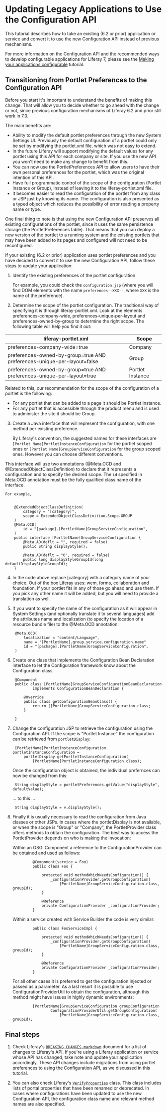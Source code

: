 # Updating Legacy Applications to Use the Configuration API [](id=updating-legacy-applications-to-use-the-configuration-api)

This tutorial describes how to take an existing (6.2 or prior) application or
service and convert it to use the new Configuration API instead of previous mechanisms.

For more information on the Configuration API and the recommended ways to
develop configurable applications for Liferay 7, please see the
[Making your applications configurable](/develop/tutorials/-/knowledge_base/7-0/making-your-applications-configurable)
tutorial.

## Transitioning from Portlet Preferences to the Configuration API [](id=transitioning-from-portlet-preferences-to-the-configuration-api)

Before you start it's important to understand the benefits of making this change. That will allow you to decide whether to go ahead with the change or not, since previous configuration mechanisms of Liferay 6.2 and prior still work in 7.0.

The main benefits are:

* Ability to modify the default portlet preferences through the new System Settings UI. Previously the default configuration of a portlet could only be set by modifying the portlet.xml file, which was not easy to extend.
* In the future Liferay will support modifying the default values for any portlet using this API for each company or site. If you use the new API you won't need to make any change to benefit from this.
* You can now use the PortletPreferences API to allow users to have their own personal preferences for the portlet, which was the original intention of this API.
* Have full programmatic control of the scope of the configuration (Portlet Instance or Group), instead of leaving it to the liferay-portlet.xml file.
* It becomes easier to read the configuration of the portlet from any class or JSP just by knowing its name. The configuration is also presented as a typed object which reduces the possibility of error reading a property name or type.

One final thing to note is that using the new Configuration API preserves all existing configurations of the portlet, since it uses the same persistence storage (the PortletPreferences table). That means that you can deploy a new version of the portlet to a running system and the existing portlets that may have been added to its pages and configured will not need to be reconfigured. 

If your existing (6.2 or prior) application uses portlet preferences and you have decided to convert it to use the new Configuration API, follow
these steps to update your application:

1. Identify the existing preferences of the portlet configuration. 

	For example, you could check the `configuration.jsp` (where you will find DOM elements with the name `preferences--XXX--`, where `XXX` is the name of the preference).

2. Determine the scope of the portlet configuration. The traditional way of specifying it is through liferay-portlet.xml. Look at the elements preferences-company-wide, preferences-unique-per-layout and preferences-owned-by-group to determine the right scope. The following table will help you find it out:


| liferay-portlet.xml                                                     | Scope            |
|-------------------------------------------------------------------------|------------------|
| preferences-company-wide=true                                           | Company          |
| preferences-owned-by-group=true AND preferences-unique-per-layout=false | Group            |
| preferences-owned-by-group=true AND preferences-unique-per-layout=true  | Portlet Instance |

Related to this, our recommendation for the scope of the configuration of a portlet is the following:

* For any portlet that can be added to a page it should be Portlet Instance. 
* For any portlet that is accessible through the product menu and is used to administer the site it should be Group.
      
3. Create a Java interface that will represent the configuration, with one method per existing preference.
   
   By Liferay's convention, the suggested names for these interfaces are `[Portlet Name]PortletInstanceConfiguration` for the portlet scoped ones or `[Portlet Name]GroupServiceConfiguration` for the group scoped ones. However you can choose different conventions. 
   
  This interface will use two annotations (@Meta.OCD and @ExtendedObjectClassDefinition) to declare that it represents a configuration and to specify the desired scope. The `id` specified in Meta.OCD annotation must be the fully qualified class name of the interface. 

    For example,

        
    	@ExtendedObjectClassDefinition(
			category = "[category]",
			scope = ExtendedObjectClassDefinition.Scope.GROUP
		)
		@Meta.OCD(
			id = "[package].[PortletName]GroupServiceConfiguration",
		)
    	public interface [PortletName]GroupServiceConfiguration {
	  		@Meta.AD(deflt = "", required = false)
	    	public String displayStyle();
	
	    	@Meta.AD(deflt = "0", required = false)
	    	public long displayStyleGroupId(long defaultDisplayStyleGroupId);
    	}

4. In the code above replace [category] with a category name of your choice. Out of the box Liferay uses: wem, forms, collaboration and foundation. If your portlet fits in any of those go ahead and use them. If you pick any other name it will be added, but you will need to provide a translation as well.
5. If you want to specify the name of the configuration as it will appear in System Settings (and optionally translate it to several languages) add the attributes name and localization (to specify the location of a resource bundle file) to the @Meta.OCD annotation:
 
		@Meta.OCD(
     		localization = "content/Language",
 			name = "[PortletName].group.service.configuration.name"
			id = "[package].[PortletName]GroupServiceConfiguration",
		)

5. Create one class that implements the Configuration Bean Declaration
   interface to let the Configuration framework know about the Configuration
   class.

        @Component
        public class [PortletName]GroupServiceConfigurationBeanDeclaration
                implements ConfigurationBeanDeclaration {

            @Override
            public class getConfigurationBeanClass() {
                return [[PortletName]GroupServiceConfiguration.class;
            }

        }

6. Change the configuration JSP to retrieve the configuration using the Configuration API. If the scope is "Portlet Instance" the configuration can be retrieved from `portletDisplay`:

        [PortletName]PortletInstanceConfiguration portletInstanceConfiguration = 
			portletDisplay.getPortletInstanceConfiguration(
				[PortletName]PortletInstanceConfiguration.class);
	
    Once the configuration object is obtained, the individual prefernces can now be changed from this:

        String displayStyle = portletPreferences.getValue("displayStyle", defaultValue);

    ... to this ...

        String displayStyle = v.displayStyle();

7. Finally it is usually necessary to read the configuration from Java classes or other JSPs. In cases where the portletDisplay is not available, or when the scope is "Group" or "Company", the PortletProvider class offers methods to obtain the configuration. The best way to access the PortletProvider depends on who is making the invocation: 
        
   Within an OSGi Component a reference to the ConfigurationProvider can be obtained and used as follows:
        	 
        		@Component(service = Foo)
        		public class Foo {
        			
        			protected void methodWhichNeedsConfiguration() {
                		_configurationProvider.getGroupConfiguration(
                            [PortletName]GroupServiceConfiguration.class, groupId);
        			}
            		
                    @Reference
                    private ConfigurationProvider _configurationProvider;
        		}
        		
   Within a service created with Service Builder the code is very similar:
        
        		public class FooServiceImpl {
        			
        			protected void methodWhichNeedsConfiguration() {
                		_configurationProvider.getGroupConfiguration(
                            [PortletName]GroupServiceConfiguration.class, groupId);
        			}
            		
                    @Reference
                    private ConfigurationProvider _configurationProvider;
        		}
        
   For all other cases it is preferred to get the configuration injected or passed as a parameter. As a last resort it is possible to use ConfigurationProviderUtil to obtain the configuration, although this method might have issues in highly dynamic environments:
            
            	[PortletName]GroupServiceConfiguration groupConfiguration 
            			ConfigurationProviderUtil.getGroupConfiguration(
            				[PortletName]GroupServiceConfiguration.class, groupId);

## Final steps [](id=final-steps)

1. Check Liferay's
   [`BREAKING_CHANGES.markdown`](https://github.com/liferay/liferay-portal/blob/7.0.x/readme/7.0/BREAKING_CHANGES.markdown)
   document for a list of changes to Liferay's API. If you're using a Liferay
   application or service whose API has changed, take note and update your
   application accordingly. These API changes include migrations from using
   portlet preferences to using the Configuration API, as we discussed in this
   tutorial.

2. You can also check Liferay's
   [`VerifyProperties`](https://github.com/liferay/liferay-portal/blob/7.0.x/portal-impl/src/com/liferay/portal/verify/VerifyProperties.java)
   class. This class includes lists of portal properties that have been renamed
   or deprecated. In cases where configurations have been updated to use the
   new Configuration API, the configuration class name and relevant method
   names are also specified.
